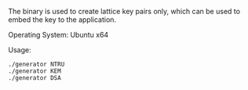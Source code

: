 The binary is used to create lattice key pairs only, which can be used to embed the key to the application.

Operating System: Ubuntu x64


Usage:
```
./generator NTRU
./generator KEM
./generator DSA
```
